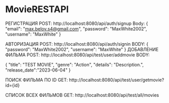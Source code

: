# MovieRESTAPI

РЕГИСТРАЦИЯ
POST: http://localhost:8080/api/auth/signup
Body:
{
    "email": "max.belov.s4@gmail.com",
    "password": "MaxWhite2002",
    "username": "MaxWhite"
}


АВТОРИЗАЦИЯ
POST: http://localhost:8080/api/auth/signin
BODY:
{
    "password": "MaxWhite2002",
    "username": "MaxWhite"
}
ДОБАВЛЕНИЕ ФИЛЬМА
POST: http://localhost:8080/api/test/user/addmovie
BODY:

{
    "title": "TEST MOVIE",
    "genre": "Action",
    "details": "Description.",
    "release_date":"2023-06-04"
}

ПОИСК ФИЛЬМА ПО ID
GET: http://localhost:8080/api/test/user/getmovie?id={id}


СПИСОК ВСЕХ ФИЛЬМОВ
GET: http://localhost:8080/api/test/all/movies


